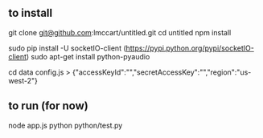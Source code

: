 ## to install

git clone git@github.com:lmccart/untitled.git
cd untitled
npm install

sudo pip install -U socketIO-client
(https://pypi.python.org/pypi/socketIO-client)
sudo apt-get install python-pyaudio

cd data
config.js > {"accessKeyId":"","secretAccessKey":"","region":"us-west-2"}

## to run (for now)
node app.js
python python/test.py